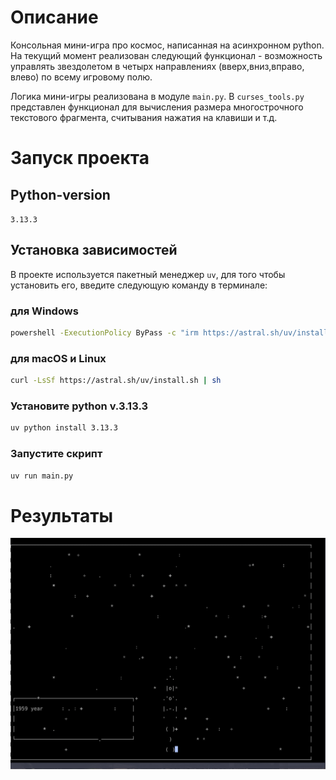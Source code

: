 # Описание
Консольная мини-игра про космос, написанная на асинхронном python. На текущий момент реализован следующий функционал - возможность управлять звездолетом в четырх направлениях (вверх,вниз,вправо, влево) по всему игровому полю.

Логика мини-игры реализована в модуле `main.py`.
В `curses_tools.py` представлен функционал для вычисления размера многострочного текстового фрагмента, считывания нажатия на клавиши и т.д.

# Запуск проекта

## Python-version
`3.13.3`

## Установка зависимостей
В проекте используется пакетный менеджер `uv`, для того чтобы установить его, введите следующую команду в терминале:
### для Windows

```bash
powershell -ExecutionPolicy ByPass -c "irm https://astral.sh/uv/install.ps1 | iex"
```
### для macOS и Linux

```bash
curl -LsSf https://astral.sh/uv/install.sh | sh
```
### Установите python v.3.13.3

```bash
uv python install 3.13.3
```

### Запустите скрипт

```bash
uv run main.py
```

# Результаты
![](https://github.com/zakhar-terekhov/Images/blob/main/space.gif)
